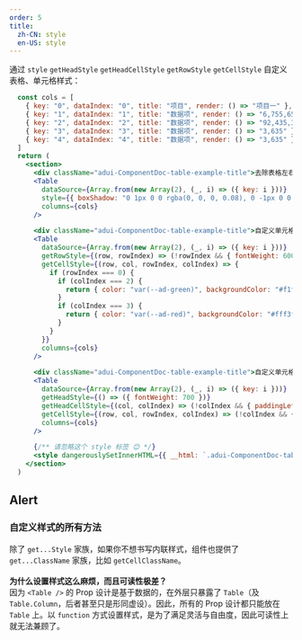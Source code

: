 ```yaml
---
order: 5
title:
  zh-CN: style
  en-US: style
---
```


通过 `style` `getHeadStyle` `getHeadCellStyle` `getRowStyle` `getCellStyle` 自定义表格、单元格样式：

```jsx
  const cols = [
    { key: "0", dataIndex: "0", title: "项目", render: () => "项目一" },
    { key: "1", dataIndex: "1", title: "数据项", render: () => "6,755,654" },
    { key: "2", dataIndex: "2", title: "数据项", render: () => "92,435,344" },
    { key: "3", dataIndex: "3", title: "数据项", render: () => "3,635" },
    { key: "4", dataIndex: "4", title: "数据项", render: () => "3,635" },
  ]
  return (
    <section>
      <div className="adui-ComponentDoc-table-example-title">去除表格左右边框</div>
      <Table
        dataSource={Array.from(new Array(2), (_, i) => ({ key: i }))}
        style={{ boxShadow: "0 1px 0 0 rgba(0, 0, 0, 0.08), 0 -1px 0 0 rgba(0, 0, 0, 0.08)" }}
        columns={cols}
      />

      <div className="adui-ComponentDoc-table-example-title">自定义单元格样式</div>
      <Table
        dataSource={Array.from(new Array(2), (_, i) => ({ key: i }))}
        getRowStyle={(row, rowIndex) => (!rowIndex && { fontWeight: 600 })}
        getCellStyle={(row, col, rowIndex, colIndex) => {
          if (rowIndex === 0) {
            if (colIndex === 2) {
              return { color: "var(--ad-green)", backgroundColor: "#f1f9f1" }
            }
            if (colIndex === 3) {
              return { color: "var(--ad-red)", backgroundColor: "#fff3f3" }
            }
          }
        }}
        columns={cols}
      />

      <div className="adui-ComponentDoc-table-example-title">自定义单元格间距</div>
      <Table
        dataSource={Array.from(new Array(2), (_, i) => ({ key: i }))}
        getHeadStyle={() => ({ fontWeight: 700 })}
        getHeadCellStyle={(col, colIndex) => (!colIndex && { paddingLeft: "44px" })}
        getCellStyle={(row, col, rowIndex, colIndex) => (!colIndex && { paddingLeft: "44px" })}
        columns={cols}
      />

      {/** 请忽略这个 style 标签 😊 */}
      <style dangerouslySetInnerHTML={{ __html: `.adui-ComponentDoc-table-example-title { margin-top: 36px;margin-bottom: 8px;font-size: 13px;line-height: 20px;color: #636363; }.adui-ComponentDoc-table-example-title:first-child{margin-top: 0;}` }} />
    </section>
  )
```

## Alert
### 自定义样式的所有方法
除了 `get...Style` 家族，如果你不想书写内联样式，组件也提供了 `get...ClassName` 家族，比如 `getCellClassName`。<br />  
**为什么设置样式这么麻烦，而且可读性极差？**  
因为 `<Table />` 的 Prop 设计是基于数据的，在外层只暴露了 `Table`（及 `Table.Column`，后者甚至只是形同虚设）。因此，所有的 Prop 设计都只能放在 `Table` 上。以 `function` 方式设置样式，是为了满足灵活与自由度，因此可读性上就无法兼顾了。  